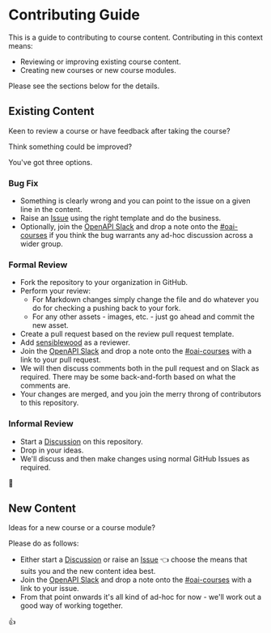 # Contributing Guide

This is a guide to contributing to course content. Contributing in this context means:

- Reviewing or improving existing course content.
- Creating new courses or new course modules.

Please see the sections below for the details.

## Existing Content

Keen to review a course or have feedback after taking the course?

Think something could be improved?

You've got three options.

### Bug Fix

- Something is clearly wrong and you can point to the issue on a given line in the content.
- Raise an [Issue](https://github.com/OAI/OAI-Courses/issues/new?template=bug_report.md) using the right template and do the business.
- Optionally, join the [OpenAPI Slack](https://open-api.slack.com) and drop a note onto the [#oai-courses](https://open-api.slack.com/archives/C06E9B1S879) if you think the bug warrants any ad-hoc discussion across a wider group.

### Formal Review

- Fork the repository to your organization in GitHub.
- Perform your review:
  - For Markdown changes simply change the file and do whatever you do for checking a pushing back to your fork.
  - For any other assets - images, etc. - just go ahead and commit the new asset.
- Create a pull request based on the review pull request template.
- Add [sensiblewood](https://github.com/SensibleWood) as a reviewer.
- Join the [OpenAPI Slack](https://open-api.slack.com) and drop a note onto the [#oai-courses](https://open-api.slack.com/archives/C06E9B1S879) with a link to your pull request.
- We will then discuss comments both in the pull request and on Slack as required. There may be some back-and-forth based on what the comments are.
- Your changes are merged, and you join the merry throng of contributors to this repository.

### Informal Review

- Start a [Discussion](https://github.com/OAI/OAI-Courses/discussions/new/choose) on this repository.
- Drop in your ideas.
- We'll discuss and then make changes using normal GitHub Issues as required.

:carousel_horse:

## New Content

Ideas for a new course or a course module?

Please do as follows:

- Either start a [Discussion](https://github.com/OAI/OAI-Courses/discussions/new?category=ideas) or raise an [Issue](https://github.com/OAI/OAI-Courses/issues/new?template=feature_request.md) :point_left: choose the means that suits you and the new content idea best.
- Join the [OpenAPI Slack](https://open-api.slack.com) and drop a note onto the [#oai-courses](https://open-api.slack.com/archives/C06E9B1S879) with a link to your issue.
- From that point onwards it's all kind of ad-hoc for now - we'll work out a good way of working together.

:thumbsup:
